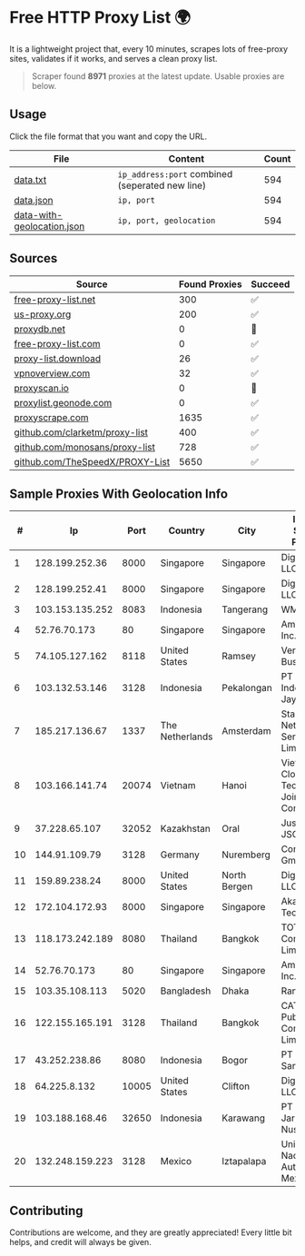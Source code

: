 
# Free HTTP Proxy List 🌍

It is a lightweight project that, every 10 minutes, scrapes lots of free-proxy sites, validates if it works, and serves a clean proxy list.


> Scraper found **8971** proxies at the latest update. Usable proxies are below.

## Usage

Click the file format that you want and copy the URL.


|File|Content|Count|
|----|-------|-----|
|[data.txt](https://raw.githubusercontent.com/themiralay/Proxy-List-World/master/data.txt)|`ip_address:port` combined (seperated new line)|594|
|[data.json](https://raw.githubusercontent.com/themiralay/Proxy-List-World/master/data.json)|`ip, port`|594|
|[data-with-geolocation.json](https://raw.githubusercontent.com/themiralay/Proxy-List-World/master/data-with-geolocation.json)|`ip, port, geolocation`|594|

## Sources

|Source|Found Proxies|Succeed|
|------|-------------|-------|
|[free-proxy-list.net](https://free-proxy-list.net)|300|✅|
|[us-proxy.org](https://www.us-proxy.org)|200|✅|
|[proxydb.net](http://proxydb.net)|0|🚫|
|[free-proxy-list.com](https://free-proxy-list.com/?page=&port=&type%5B%5D=http&type%5B%5D=https&up_time=0&search=Search)|0|✅|
|[proxy-list.download](https://www.proxy-list.download/HTTP)|26|✅|
|[vpnoverview.com](https://vpnoverview.com/privacy/anonymous-browsing/free-proxy-servers)|32|✅|
|[proxyscan.io](https://www.proxyscan.io)|0|🚫|
|[proxylist.geonode.com](https://proxylist.geonode.com/api/proxy-list?limit=300&page=1&sort_by=lastChecked&sort_type=desc&protocols=http,https)|0|✅|
|[proxyscrape.com](https://api.proxyscrape.com/v2/?request=displayproxies&protocol=http&timeout=10000&country=all&ssl=all&anonymity=all)|1635|✅|
|[github.com/clarketm/proxy-list](https://raw.githubusercontent.com/clarketm/proxy-list/master/proxy-list-raw.txt)|400|✅|
|[github.com/monosans/proxy-list](https://raw.githubusercontent.com/monosans/proxy-list/main/proxies/http.txt)|728|✅|
|[github.com/TheSpeedX/PROXY-List](https://raw.githubusercontent.com/TheSpeedX/PROXY-List/master/http.txt)|5650|✅|


## Sample Proxies With Geolocation Info

|#|Ip|Port|Country|City|Internet Service Provider|
|-|--|----|-------|----|-------------------------|
|1|128.199.252.36|8000|Singapore|Singapore|DigitalOcean, LLC|
|2|128.199.252.41|8000|Singapore|Singapore|DigitalOcean, LLC|
|3|103.153.135.252|8083|Indonesia|Tangerang|WMINET|
|4|52.76.70.173|80|Singapore|Singapore|Amazon.com, Inc.|
|5|74.105.127.162|8118|United States|Ramsey|Verizon Business|
|6|103.132.53.146|3128|Indonesia|Pekalongan|PT Adeaksa Indo Jayatama|
|7|185.217.136.67|1337|The Netherlands|Amsterdam|Stallion Network Services Limited|
|8|103.166.141.74|20074|Vietnam|Hanoi|Viet NAM Cloud Technology Joint Stock Company|
|9|37.228.65.107|32052|Kazakhstan|Oral|Jusan Mobile JSC|
|10|144.91.109.79|3128|Germany|Nuremberg|Contabo GmbH|
|11|159.89.238.24|8000|United States|North Bergen|DigitalOcean, LLC|
|12|172.104.172.93|8000|Singapore|Singapore|Akamai Technologies|
|13|118.173.242.189|8080|Thailand|Bangkok|TOT Public Company Limited|
|14|52.76.70.173|80|Singapore|Singapore|Amazon.com, Inc.|
|15|103.35.108.113|5020|Bangladesh|Dhaka|Ranks ITT|
|16|122.155.165.191|3128|Thailand|Bangkok|CAT Telecom Public Company Limited|
|17|43.252.238.86|8080|Indonesia|Bogor|PT Usaha Adi Sanggoro|
|18|64.225.8.132|10005|United States|Clifton|DigitalOcean, LLC|
|19|103.188.168.46|32650|Indonesia|Karawang|PT Lintas Jaringan Nusantara|
|20|132.248.159.223|3128|Mexico|Iztapalapa|Universidad Nacional Autonoma de Mexico|



## Contributing

Contributions are welcome, and they are greatly appreciated! Every
little bit helps, and credit will always be given.

